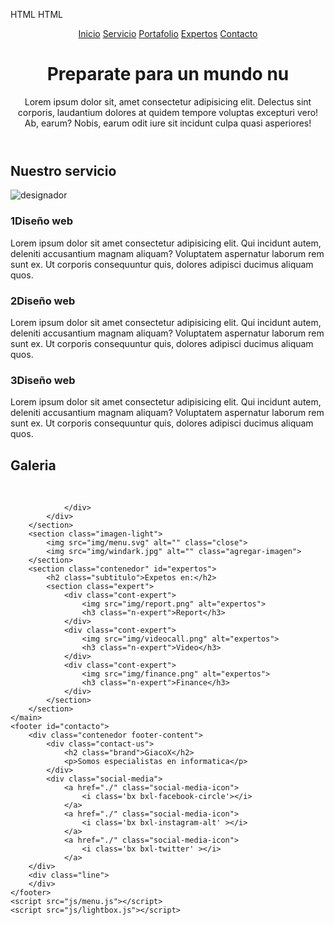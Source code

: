 
HTML
HTML

<!DOCTYPE html>
<html lang="en">
<head>
    <meta charset="UTF-8">
    <meta http-equiv="X-UA-Compatible" content="IE=edge">
    <meta name="viewport" content="width=device-width, initial-scale=1.0">
    <title>Proyecto 1</title>
    <link href='https://unpkg.com/boxicons@2.1.4/css/boxicons.min.css' rel='stylesheet'>
    <link rel="stylesheet" href="css/estilos.css">
    <link rel="preconnect" href="https://fonts.googleapis.com">
<link rel="preconnect" href="https://fonts.gstatic.com" crossorigin>
<link href="https://fonts.googleapis.com/css2?family=Montserrat:wght@100;400;500&display=swap" rel="stylesheet">
</head>
<body>
    <header class="header" id="inicio">
        <img src="img/hamburguesa.svg" alt="" class="hamburguer">
        <nav class="menu-navegacion">
            <a href="#inicio">Inicio</a>
            <a href="#servicio">Servicio</a>
            <a href="#portafolio">Portafolio</a>
            <a href="#expertos">Expertos</a>
            <a href="#contacto">Contacto</a>
        </nav>
        <div class="contenedor head">
            <h1 class="titulo">Preparate para un mundo nu</h1>
            <p class="copy">Lorem ipsum dolor sit, amet consectetur adipisicing elit. Delectus sint corporis, laudantium dolores at quidem tempore voluptas excepturi vero! Ab, earum? Nobis, earum odit iure sit incidunt culpa quasi asperiores!</p>
        </div>
    </header>
    <main>
        <section class="services contenedor" id="servicio">
            <h2 class="subtitulo">Nuestro servicio</h2>
            <div class="contenedor-servicio">
                <img src="img/designer.png" alt="designador">
                <div class="designer">
                    <div class="service">
                        <h3 class="n-service"><span class="number">1</span>Diseño web</h3>
                        <p>Lorem ipsum dolor sit amet consectetur adipisicing elit. 
                            Qui incidunt autem, deleniti accusantium magnam aliquam? 
                            Voluptatem aspernatur laborum rem sunt ex. Ut corporis consequuntur 
                            quis, dolores adipisci ducimus aliquam quos.</p>
                    </div>
                    <div class="service">
                        <h3 class="n-service"><span class="number">2</span>Diseño web</h3>
                        <p>Lorem ipsum dolor sit amet consectetur adipisicing elit. 
                            Qui incidunt autem, deleniti accusantium magnam aliquam? 
                            Voluptatem aspernatur laborum rem sunt ex. Ut corporis consequuntur 
                            quis, dolores adipisci ducimus aliquam quos.</p>
                    </div>
                    <div class="service">
                        <h3 class="n-service"><span class="number">3</span>Diseño web</h3>
                        <p>Lorem ipsum dolor sit amet consectetur adipisicing elit. 
                            Qui incidunt autem, deleniti accusantium magnam aliquam? 
                            Voluptatem aspernatur laborum rem sunt ex. Ut corporis consequuntur 
                            quis, dolores adipisci ducimus aliquam quos.</p>
                    </div>
                    </div>
                </div>
        </section>
        <section class="gallery" id="portafolio">
            <div class="cotenedor">
                <h2 class="subtitulo">Galeria</h2>
                <div class="contenedor-galeria">
                    <img src="img/banner.jpg" alt=""class="galeria">
                    <img src="img/coffe.jpg" alt=""class="galeria">
                    <img src="img/marketing.jpg" alt=""class="galeria">
                    
                </div>
            </div>
        </section>
        <section class="imagen-light">
            <img src="img/menu.svg" alt="" class="close">
            <img src="img/windark.jpg" alt="" class="agregar-imagen">
        </section>
        <section class="contenedor" id="expertos">
            <h2 class="subtitulo">Expetos en:</h2>
            <section class="expert">
                <div class="cont-expert">
                    <img src="img/report.png" alt="expertos">
                    <h3 class="n-expert">Report</h3>
                </div>
                <div class="cont-expert">
                    <img src="img/videocall.png" alt="expertos">
                    <h3 class="n-expert">Video</h3>
                </div>
                <div class="cont-expert">
                    <img src="img/finance.png" alt="expertos">
                    <h3 class="n-expert">Finance</h3>
                </div>
            </section>
        </section>
    </main>
    <footer id="contacto">
        <div class="contenedor footer-content">
            <div class="contact-us">
                <h2 class="brand">GiacoX</h2>
                <p>Somos especialistas en informatica</p> 
            </div>
            <div class="social-media">
                <a href="./" class="social-media-icon">
                    <i class='bx bxl-facebook-circle'></i>
                </a>
                <a href="./" class="social-media-icon">
                    <i class='bx bxl-instagram-alt' ></i>
                </a>
                <a href="./" class="social-media-icon">
                    <i class='bx bxl-twitter' ></i>
                </a>
        </div>
        <div class="line">
        </div>
    </footer>
    <script src="js/menu.js"></script>
    <script src="js/lightbox.js"></script>
</body>
</html>
